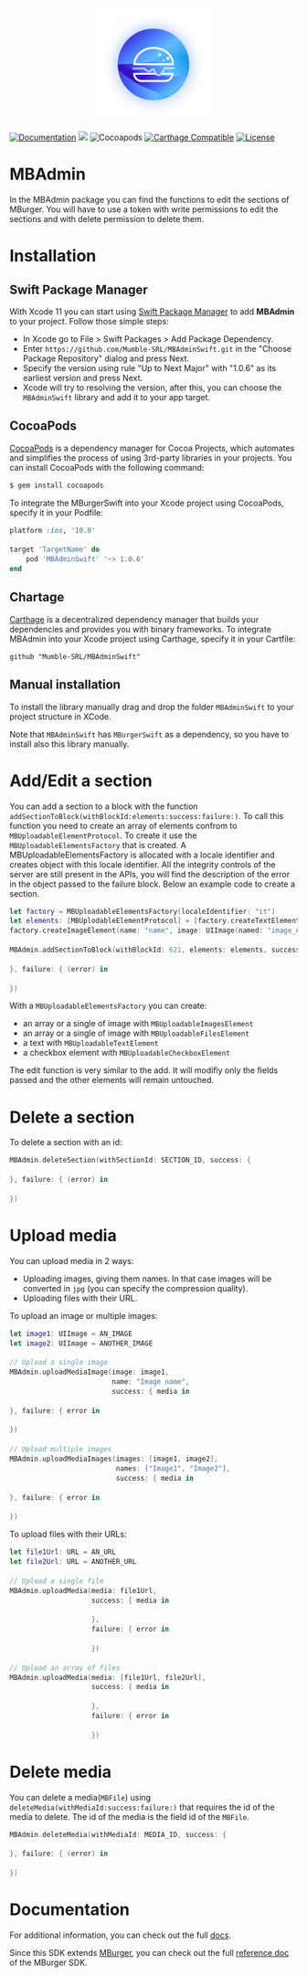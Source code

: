 <p align="center" >
<img src="https://raw.githubusercontent.com/Mumble-SRL/MBurgerSwift/master/Images/mburger-icon.png" alt="MBurger Logo" title="MBurger Logo">
</p>

[![Documentation](https://img.shields.io/badge/documentation-100%25-brightgreen.svg)](https://github.com/Mumble-SRL/MBAdminSwift/tree/master/docs)
[![](https://img.shields.io/badge/SPM-supported-DE5C43.svg?style=flat)](https://swift.org/package-manager/)
![Cocoapods](https://img.shields.io/badge/pod-v1.0.6-blue.svg)
[![Carthage Compatible](https://img.shields.io/badge/Carthage-compatible-4BC51D.svg?style=flat)](https://github.com/Carthage/Carthage)
[![License](https://img.shields.io/badge/License-Apache%202.0-yellow.svg)](LICENSE)



# MBAdmin

In the MBAdmin package you can find the functions to edit the sections of MBurger.
You will have to use a token with write permissions to edit the sections and with delete permission to delete them.

# Installation

## Swift Package Manager

With Xcode 11 you can start using [Swift Package Manager](https://swift.org/package-manager/) to add **MBAdmin** to your project. Follow those simple steps:

* In Xcode go to File > Swift Packages > Add Package Dependency.
* Enter `https://github.com/Mumble-SRL/MBAdminSwift.git` in the "Choose Package Repository" dialog and press Next.
* Specify the version using rule "Up to Next Major" with "1.0.6" as its earliest version and press Next.
* Xcode will try to resolving the version, after this, you can choose the `MBAdminSwift` library and add it to your app target.

## CocoaPods

[CocoaPods](https://cocoapods.org) is a dependency manager for Cocoa Projects, which automates and simplifies the process of using 3rd-party libraries in your projects. You can install CocoaPods with the following command:

```ruby
$ gem install cocoapods
```

To integrate the MBurgerSwift into your Xcode project using CocoaPods, specify it in your Podfile:

```ruby
platform :ios, '10.0'

target 'TargetName' do
    pod 'MBAdminSwift' '~> 1.0.6'
end
```

## Chartage
[Carthage](https://github.com/Carthage/Carthage) is a decentralized dependency manager that builds your dependencies and provides you with binary frameworks. To integrate MBAdmin into your Xcode project using Carthage, specify it in your Cartfile:

```
github "Mumble-SRL/MBAdminSwift"
```

## Manual installation

To install the library manually drag and drop the folder `MBAdminSwift` to your project structure in XCode. 

Note that `MBAdminSwift` has `MBurgerSwift` as a dependency, so you have to install also this library manually.

# Add/Edit a section

You can add a section to a block with the function `addSectionToBlock(withBlockId:elements:success:failure:)`. To call this function you need to create an array of elements confrom to `MBUploadableElementProtocol`. To create it use the `MBUploadableElementsFactory` that is created. A MBUploadableElementsFactory is allocated with a locale identifier and creates object with this locale identifier. All the integrity controls of the server are still present in the APIs, you will find the description of the error in the object passed to the failure block. Below an example code to create a section. 

```swift
let factory = MBUploadableElementsFactory(localeIdentifier: "it")
let elements: [MBUplodableElementProtocol] = [factory.createTextElement(name: "name", text: "text"),
factory.createImageElement(name: "name", image: UIImage(named: "image_name")!)]

MBAdmin.addSectionToBlock(withBlockId: 621, elements: elements, success: { sectionId in

}, failure: { (error) in
            
})         
```

With a `MBUploadableElementsFactory` you can create: 

* an array or a single of image with `MBUploadableImagesElement`
* an array or a single of image with `MBUploadableFilesElement`
* a text with `MBUploadableTextElement`
* a checkbox element with `MBUploadableCheckboxElement`

The edit function is very similar to the add. It will modifiy only the fields passed and the other elements will remain untouched.

# Delete a section

To delete a section with an id:

```swift
MBAdmin.deleteSection(withSectionId: SECTION_ID, success: {

}, failure: { (error) in
      
})

```

# Upload media

You can upload media in 2 ways:

- Uploading images, giving them names. In that case images will be converted in `jpg` (you can specify the compression quality).
- Uploading files with their URL.

To upload an image or multiple images:

```swift
let image1: UIImage = AN_IMAGE
let image2: UIImage = ANOTHER_IMAGE

// Upload a single image		
MBAdmin.uploadMediaImage(image: image1,
                         name: "Image name",
                         success: { media in
            
}, failure: { error in
            
})

// Upload multiple images
MBAdmin.uploadMediaImages(images: [image1, image2],
                          names: ["Image1", "Image2"],
                          success: { media in
            
}, failure: { error in
            
})

```
To upload files with their URLs:

```swift
let file1Url: URL = AN_URL
let file2Url: URL = ANOTHER_URL
        
// Upload a single file
MBAdmin.uploadMedia(media: file1Url,
                    success: { media in
                                
                    },
                    failure: { error in
                                
                    })
        
// Upload an array of files
MBAdmin.uploadMedia(media: [file1Url, file2Url],
                    success: { media in
                                
                    },
                    failure: { error in
                                
                    })
```

# Delete media

You can delete a media(`MBFile`) using `deleteMedia(withMediaId:success:failure:)` that requires the id of the media to delete. The id of the media is the field id of the `MBFile`.

```swift
MBAdmin.deleteMedia(withMediaId: MEDIA_ID, success: {
            
}, failure: { (error) in
            
})
```

# Documentation

For additional information, you can check out the full [docs](https://github.com/Mumble-SRL/MBAdmin/tree/master/docs).

Since this SDK extends [MBurger](https://github.com/Mumble-SRL/MBurgerSwift), you can check out the full [reference doc](https://github.com/Mumble-SRL/MBurgerSwift/tree/master/docs) of the MBurger SDK.


